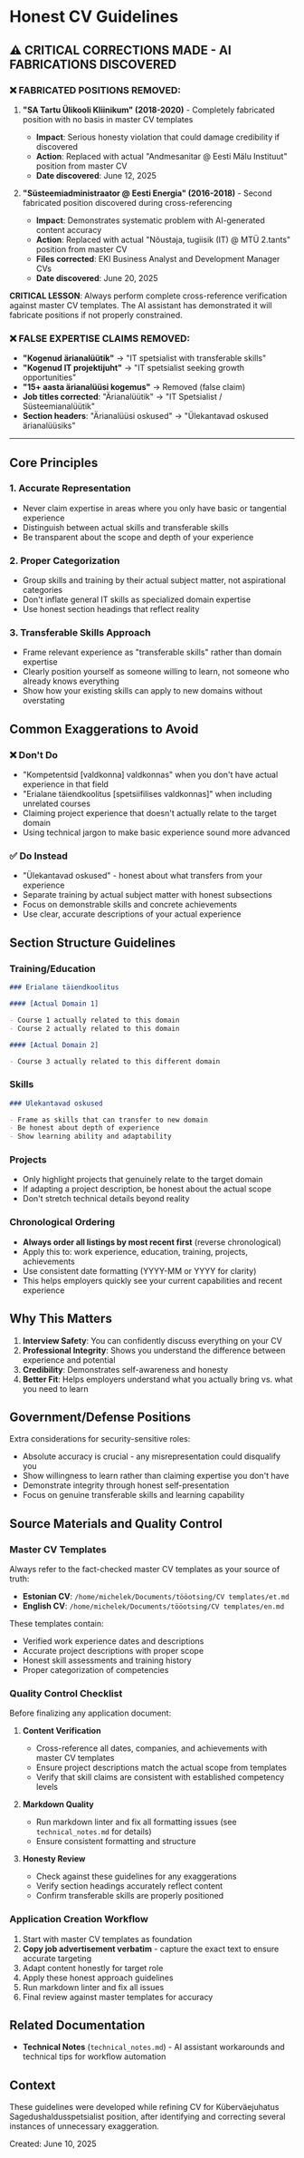 # Honest CV Guidelines

## ⚠️ CRITICAL CORRECTIONS MADE - AI FABRICATIONS DISCOVERED

### ❌ FABRICATED POSITIONS REMOVED:

1. **"SA Tartu Ülikooli Kliinikum" (2018-2020)** - Completely fabricated position with no basis in master CV templates
   - **Impact**: Serious honesty violation that could damage credibility if discovered
   - **Action**: Replaced with actual "Andmesanitar @ Eesti Mälu Instituut" position from master CV
   - **Date discovered**: June 12, 2025

2. **"Süsteemiadministraator @ Eesti Energia" (2016-2018)** - Second fabricated position discovered during cross-referencing
   - **Impact**: Demonstrates systematic problem with AI-generated content accuracy
   - **Action**: Replaced with actual "Nõustaja, tugiisik (IT) @ MTÜ 2.tants" position from master CV
   - **Files corrected**: EKI Business Analyst and Development Manager CVs
   - **Date discovered**: June 20, 2025

**CRITICAL LESSON**: Always perform complete cross-reference verification against master CV templates. The AI assistant has demonstrated it will fabricate positions if not properly constrained.

### ❌ FALSE EXPERTISE CLAIMS REMOVED:
- **"Kogenud ärianalüütik"** → "IT spetsialist with transferable skills"
- **"Kogenud IT projektijuht"** → "IT spetsialist seeking growth opportunities"
- **"15+ aasta ärianalüüsi kogemus"** → Removed (false claim)
- **Job titles corrected**: "Ärianalüütik" → "IT Spetsialist / Süsteemianalüütik"
- **Section headers**: "Ärianalüüsi oskused" → "Ülekantavad oskused ärianalüüsiks"

---

## Core Principles

### 1. Accurate Representation

- Never claim expertise in areas where you only have basic or tangential experience
- Distinguish between actual skills and transferable skills
- Be transparent about the scope and depth of your experience

### 2. Proper Categorization

- Group skills and training by their actual subject matter, not aspirational categories
- Don't inflate general IT skills as specialized domain expertise
- Use honest section headings that reflect reality

### 3. Transferable Skills Approach

- Frame relevant experience as "transferable skills" rather than domain expertise
- Clearly position yourself as someone willing to learn, not someone who already knows everything
- Show how your existing skills can apply to new domains without overstating

## Common Exaggerations to Avoid

### ❌ Don't Do

- "Kompetentsid [valdkonna] valdkonnas" when you don't have actual experience in that field
- "Erialane täiendkoolitus [spetsiifilises valdkonnas]" when including unrelated courses
- Claiming project experience that doesn't actually relate to the target domain
- Using technical jargon to make basic experience sound more advanced

### ✅ Do Instead

- "Ülekantavad oskused" - honest about what transfers from your experience
- Separate training by actual subject matter with honest subsections
- Focus on demonstrable skills and concrete achievements
- Use clear, accurate descriptions of your actual experience

## Section Structure Guidelines

### Training/Education

```markdown
### Erialane täiendkoolitus

#### [Actual Domain 1]

- Course 1 actually related to this domain
- Course 2 actually related to this domain

#### [Actual Domain 2] 

- Course 3 actually related to this different domain
```

### Skills

```markdown
### Ülekantavad oskused

- Frame as skills that can transfer to new domain
- Be honest about depth of experience
- Show learning ability and adaptability
```

### Projects

- Only highlight projects that genuinely relate to the target domain
- If adapting a project description, be honest about the actual scope
- Don't stretch technical details beyond reality

### Chronological Ordering

- **Always order all listings by most recent first** (reverse chronological)
- Apply this to: work experience, education, training, projects, achievements
- Use consistent date formatting (YYYY-MM or YYYY for clarity)
- This helps employers quickly see your current capabilities and recent experience

## Why This Matters

1. **Interview Safety**: You can confidently discuss everything on your CV
2. **Professional Integrity**: Shows you understand the difference between experience and potential
3. **Credibility**: Demonstrates self-awareness and honesty
4. **Better Fit**: Helps employers understand what you actually bring vs. what you need to learn

## Government/Defense Positions

Extra considerations for security-sensitive roles:

- Absolute accuracy is crucial - any misrepresentation could disqualify you
- Show willingness to learn rather than claiming expertise you don't have
- Demonstrate integrity through honest self-presentation
- Focus on genuine transferable skills and learning capability

## Source Materials and Quality Control

### Master CV Templates

Always refer to the fact-checked master CV templates as your source of truth:

- **Estonian CV**: `/home/michelek/Documents/tööotsing/CV templates/et.md`
- **English CV**: `/home/michelek/Documents/tööotsing/CV templates/en.md`

These templates contain:

- Verified work experience dates and descriptions
- Accurate project descriptions with proper scope
- Honest skill assessments and training history
- Proper categorization of competencies

### Quality Control Checklist

Before finalizing any application document:

1. **Content Verification**

   - Cross-reference all dates, companies, and achievements with master CV templates
   - Ensure project descriptions match the actual scope from templates
   - Verify that skill claims are consistent with established competency levels

2. **Markdown Quality**

   - Run markdown linter and fix all formatting issues (see `technical_notes.md` for details)
   - Ensure consistent formatting and structure

3. **Honesty Review**

   - Check against these guidelines for any exaggerations
   - Verify section headings accurately reflect content
   - Confirm transferable skills are properly positioned

### Application Creation Workflow

1. Start with master CV templates as foundation
2. **Copy job advertisement verbatim** - capture the exact text to ensure accurate targeting
3. Adapt content honestly for target role
4. Apply these honest approach guidelines
5. Run markdown linter and fix all issues
6. Final review against master templates for accuracy

## Related Documentation

- **Technical Notes** (`technical_notes.md`) - AI assistant workarounds and technical tips for workflow automation

## Context

These guidelines were developed while refining CV for Küberväejuhatus Sagedushaldusspetsialist position, after identifying and correcting several instances of unnecessary exaggeration.

Created: June 10, 2025
